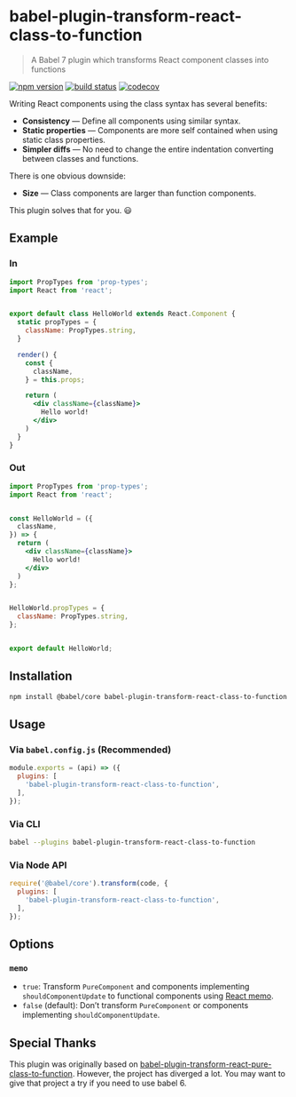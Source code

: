 # babel-plugin-transform-react-class-to-function

> A Babel 7 plugin which transforms React component classes into functions

[![npm version][npm-image]][npm-url]
[![build status][travis-image]][travis-url]
[![codecov][codecov-image]][codecov-url]

Writing React components using the class syntax has several benefits:

- **Consistency** — Define all components using similar syntax.
- **Static properties** — Components are more self contained when using static class properties.
- **Simpler diffs** — No need to change the entire indentation converting between classes and functions.

There is one obvious downside:

- **Size** — Class components are larger than function components.

This plugin solves that for you. 😃

## Example

### In

```jsx
import PropTypes from 'prop-types';
import React from 'react';


export default class HelloWorld extends React.Component {
  static propTypes = {
    className: PropTypes.string,
  }

  render() {
    const {
      className,
    } = this.props;

    return (
      <div className={className}>
        Hello world!
      </div>
    )
  }
}
```

### Out

```jsx
import PropTypes from 'prop-types';
import React from 'react';


const HelloWorld = ({
  className,
}) => {
  return (
    <div className={className}>
      Hello world!
    </div>
  )
};


HelloWorld.propTypes = {
  className: PropTypes.string,
};


export default HelloWorld;
```

## Installation

```sh
npm install @babel/core babel-plugin-transform-react-class-to-function
```

## Usage

### Via `babel.config.js` (Recommended)

```js
module.exports = (api) => ({
  plugins: [
    'babel-plugin-transform-react-class-to-function',
  ],
});
```

### Via CLI

```sh
babel --plugins babel-plugin-transform-react-class-to-function
```

### Via Node API

```js
require('@babel/core').transform(code, {
  plugins: [
    'babel-plugin-transform-react-class-to-function',
  ],
});
```

## Options

### `memo`

- `true`: Transform `PureComponent` and components implementing `shouldComponentUpdate` to functional components using [React memo].
- `false` (default): Don’t transform `PureComponent` or components implementing `shouldComponentUpdate`.

## Special Thanks

This plugin was originally based on [babel-plugin-transform-react-pure-class-to-function]. However, the project has diverged a lot. You may want to give that project a try if you need to use babel 6.

[babel-plugin-transform-react-pure-class-to-function]: https://www.npmjs.com/package/babel-plugin-transform-react-pure-class-to-function
[codecov-image]: https://codecov.io/gh/remcohaszing/babel-plugin-transform-react-class-to-function/branch/master/graph/badge.svg
[codecov-url]: https://codecov.io/gh/remcohaszing/babel-plugin-transform-react-class-to-function
[npm-image]: https://img.shields.io/npm/v/babel-plugin-transform-react-class-to-function.svg
[npm-url]: https://www.npmjs.com/package/babel-plugin-transform-react-class-to-function
[react memo]: https://reactjs.org/docs/react-api.html#reactmemo
[travis-image]: https://img.shields.io/travis/remcohaszing/babel-plugin-transform-react-class-to-function.svg
[travis-url]: https://travis-ci.org/remcohaszing/babel-plugin-transform-react-class-to-function
